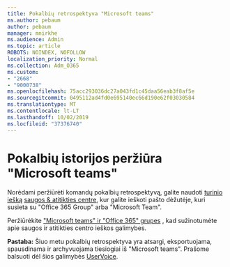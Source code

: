 ```yaml
---
title: Pokalbių retrospektyva "Microsoft teams"
ms.author: pebaum
author: pebaum
manager: mnirkhe
ms.audience: Admin
ms.topic: article
ROBOTS: NOINDEX, NOFOLLOW
localization_priority: Normal
ms.collection: Adm_O365
ms.custom:
- "2668"
- "9000738"
ms.openlocfilehash: 75acc293036dc27a043fd1c45daa56eab3f8af5e
ms.sourcegitcommit: 0495112ad4fd0e695140ec66d190e62f03030584
ms.translationtype: MT
ms.contentlocale: lt-LT
ms.lasthandoff: 10/02/2019
ms.locfileid: "37376740"
---
```

# <a name="viewing-chat-history-in-microsoft-teams"></a>Pokalbių istorijos peržiūra "Microsoft teams"

Norėdami peržiūrėti komandų pokalbių retrospektyvą, galite naudoti [turinio iešką](https://sip.protection.office.com/contentsearchbeta?ContentOnly=1) [saugos & atitikties centre](https://sip.protection.office.com/insightdashboard), kur galite ieškoti pašto dėžutėje, kuri susieta su "Office 365 Group" arba "Microsoft Team". 

Peržiūrėkite ["Microsoft teams" ir "Office 365" grupes](https://docs.microsoft.com/office365/securitycompliance/content-search#searching-microsoft-teams-and-office-365-groups) , kad sužinotumėte apie saugos ir atitikties centro ieškos galimybes. 

**Pastaba:** Šiuo metu pokalbių retrospektyva yra atsargi, eksportuojama, spausdinama ir archyvuojama tiesiogiai iš "Microsoft teams". Prašome balsuoti dėl šios galimybės [UserVoice](https://microsoftteams.uservoice.com/forums/555103-public/suggestions/16982542-backup-export-printing-archive-options?page=2&per_page=20). 
